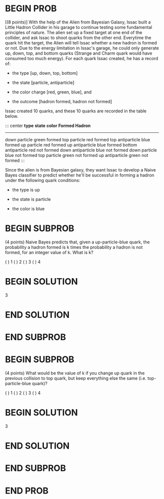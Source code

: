 # BEGIN PROB

\[(8 points)\] With the help of the Alien from Bayesian Galaxy, Issac
built a Little Hadron Collider in his garage to continue testing some
fundamental principles of nature. The alien set up a fixed target at one
end of the collider, and ask Issac to shoot quarks from the other end.
Everytime the quark hit the target, the Alien will tell Issac whether a
new hadron is formed or not. Due to the energy limitation in Issac's
garage, he could only generate up, down, top, and bottom quarks (Strange
and Charm quark would have consumed too much energy). For each quark
Issac created, he has a record of:

-   the type \[up, down, top, bottom\]

-   the state \[particle, antiparticle\]

-   the color charge \[red, green, blue\], and

-   the outcome \[hadron formed, hadron not formed\]

Issac created 10 quarks, and these 10 quarks are recorded in the table
below.

::: center
  **type**   **state**      **color**   **Formed Hadron**
  ---------- -------------- ----------- -------------------
  down       particle       green       formed
  top        particle       red         formed
  top        antiparticle   blue        formed
  up         particle       red         formed
  up         antiparticle   blue        formed
  bottom     antiparticle   red         not formed
  down       antiparticle   blue        not formed
  down       particle       blue        not formed
  top        particle       green       not formed
  up         antiparticle   green       not formed
:::

Since the alien is from Bayesian galaxy, they want Issac to develop a
Naive Bayes classifier to predict whether he'll be successful in forming
a hadron under the following quark conditions:

-   the type is up

-   the state is particle

-   the color is blue

# BEGIN SUBPROB

(4 points) Naive Bayes predicts that, given a up-particle-blue quark,
the probability a hadron formed is k times the probability a hadron is
not formed, for an integer value of k. What is k?

( ) 1
( ) 2
( ) 3
( ) 4

# BEGIN SOLUTION

3

# END SOLUTION

# END SUBPROB

# BEGIN SUBPROB

(4 points) What would be the value of k if you change up quark in the
previous collision to top quark, but keep everything else the same (i.e.
top-particle-blue quark)?

( ) 1
( ) 2
( ) 3
( ) 4

# BEGIN SOLUTION

3

# END SOLUTION

# END SUBPROB

# END PROB